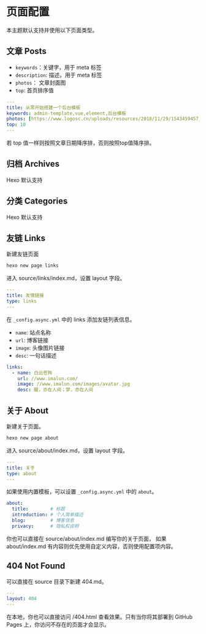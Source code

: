 # 页面配置

本主题默认支持并使用以下页面类型。

## 文章 Posts

- `keywords`：关键字，用于 meta 标签
- `description`: 描述，用于 meta 标签
- `photos`： 文章封面图
- `top`: 首页排序值

``` yaml
---
title: 从零开始搭建一个后台模板
keywords: admin-template,vue,element,后台模板
photos: [https://www.logosc.cn/uploads/resources/2018/11/29/1543459457_thumb.jpg]
top: 10
---
```

若 top 值一样则按照文章日期降序排，否则按照top值降序排。

## 归档 Archives
Hexo 默认支持

## 分类 Categories
Hexo 默认支持

## 友链 Links

新建友链页面

```bash
hexo new page links
```
进入 source/links/index.md，设置 layout 字段。

``` yaml
---
title: 友情链接
type: links
---
```
在 `_config.async.yml` 中的 links 添加友链列表信息。

- `name`: 站点名称
- `url`: 博客链接
- `image`: 头像图片链接
- `desc`: 一句话描述

``` yaml
links:
  - name: 白云苍狗
    url: //www.imalun.com/
    image: //www.imalun.com/images/avatar.jpg
    desc: 醒，亦在人间；梦，亦在人间
```

## 关于 About
新建关于页面。

```bash
hexo new page about
```

进入 source/about/index.md，设置 layout 字段。

``` yaml
---
title: 关于
type: about
---
```

如果使用内置模板，可以设置 `_config.async.yml` 中的 `about`。
``` yaml
about:
  title:        # 标题
  introduction: # 个人简单描述
  blog:         # 博客信息
  privacy:      # 隐私权说明    
```
你也可以直接在 source/about/index.md 编写你的关于页面， 如果 about/index.md 有内容则优先使用自定义内容，否则使用配置项内容。

## 404 Not Found
可以直接在 source 目录下新建 404.md。
``` yaml
---
layout: 404
---
```

在本地，你也可以直接访问 /404.html 查看效果。只有当你将其部署到 GitHub Pages 上，你访问不存在的页面才会显示。